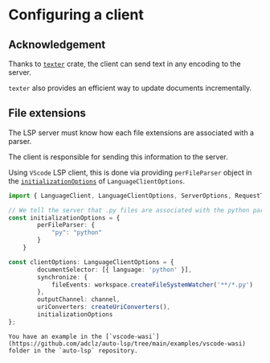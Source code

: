 # Configuring a client

## Acknowledgement

Thanks to [`texter`](https://github.com/airblast-dev/texter) crate, the client can send text in any encoding to the server.

`texter` also provides an efficient way to update documents incrementally.

## File extensions

The LSP server must know how each file extensions are associated with a parser.

The client is responsible for sending this information to the server.

Using `VScode` LSP client, this is done via providing `perFileParser` object in the [`initializationOptions`](https://github.com/microsoft/vscode-languageserver-node/blob/d810d51297c667bd3a3f46912eb849055beb8b6b/client/src/common/client.ts#L360) of `LanguageClientOptions`.

```ts
import { LanguageClient, LanguageClientOptions, ServerOptions, RequestType } from 'vscode-languageclient/node';

// We tell the server that .py files are associated with the python parser defined via the configure_parsers! macro.
const initializationOptions = {
		perFileParser: {
			"py": "python"
		}
	}

const clientOptions: LanguageClientOptions = {
		documentSelector: [{ language: 'python' }],
		synchronize: {
			fileEvents: workspace.createFileSystemWatcher('**/*.py')
		},
		outputChannel: channel,
		uriConverters: createUriConverters(),
		initializationOptions
};
```

```admonish
You have an example in the [`vscode-wasi`](https://github.com/adclz/auto-lsp/tree/main/examples/vscode-wasi) folder in the `auto-lsp` repository.
```

